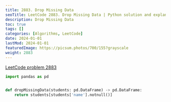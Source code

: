 ```yaml
---
title: 2883. Drop Missing Data
seoTitle: LeetCode 2883. Drop Missing Data | Python solution and explanation
description: Drop Missing Data
toc: true
tags: []
categories: [Algorithms, LeetCode]
date: 2024-01-01
lastMod: 2024-01-01
featuredImage: https://picsum.photos/700/155?grayscale
weight: 2883
---
```


[LeetCode problem 2883](https://leetcode.com/problems/drop-missing-data/)

```python
import pandas as pd


def dropMissingData(students: pd.DataFrame) -> pd.DataFrame:
    return students[students['name'].notnull()]

```
